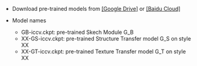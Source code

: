 - Download pre-trained models from [[Google Drive]](https://drive.google.com/) or [[Baidu Cloud]](https://pan.baidu.com)

- Model names
  - GB-iccv.ckpt: pre-trained Skech Module G_B
  - XX-GS-iccv.ckpt: pre-trained Structure Transfer model G_S on style XX
  - XX-GT-iccv.ckpt: pre-trained Texture Transfer model G_T on style XX
